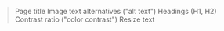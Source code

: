 >Page title
>Image text alternatives ("alt text")
>Headings (H1, H2)
>Contrast ratio ("color contrast")
>Resize text
>